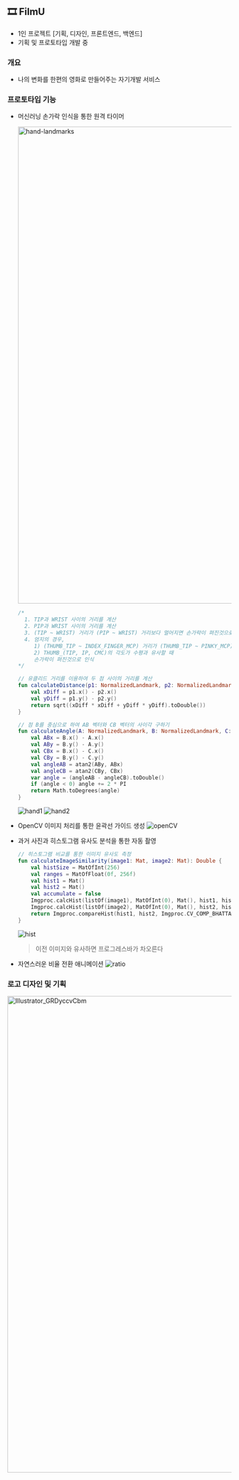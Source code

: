## 🎞 FilmU

* 1인 프로젝트 [기획, 디자인, 프론트엔드, 백엔드]
* 기획 및 프로토타입 개발 중

### 개요
* 나의 변화를 한편의 영화로 만들어주는 자기개발 서비스

### 프로토타입 기능
* 머신러닝 손가락 인식을 통한 원격 타이머
  
  <img width="1073" alt="hand-landmarks" src="https://github.com/junyong008/FilmU/assets/69251013/b2dfc5fd-e198-4cd8-86e9-16578c66fc61">

  ```kotlin
  /*
    1. TIP과 WRIST 사이의 거리를 계산
    2. PIP과 WRIST 사이의 거리를 계산
    3. (TIP ~ WRIST) 거리가 (PIP ~ WRIST) 거리보다 멀어지면 손가락이 펴진것으로 인식
    4. 엄지의 경우,
       1) (THUMB_TIP ~ INDEX_FINGER_MCP) 거리가 (THUMB_TIP ~ PINKY_MCP) 거리보다 짧고
       2) THUMB_(TIP, IP, CMC)의 각도가 수평과 유사할 때
       손가락이 펴진것으로 인식
  */
  
  // 유클리드 거리를 이용하여 두 점 사이의 거리를 계산
  fun calculateDistance(p1: NormalizedLandmark, p2: NormalizedLandmark): Double {
      val xDiff = p1.x() - p2.x()
      val yDiff = p1.y() - p2.y()
      return sqrt((xDiff * xDiff + yDiff * yDiff).toDouble())
  }
  
  // 점 B를 중심으로 하여 AB 벡터와 CB 벡터의 사이각 구하기
  fun calculateAngle(A: NormalizedLandmark, B: NormalizedLandmark, C: NormalizedLandmark): Double {
      val ABx = B.x() - A.x()
      val ABy = B.y() - A.y()
      val CBx = B.x() - C.x()
      val CBy = B.y() - C.y()
      val angleAB = atan2(ABy, ABx)
      val angleCB = atan2(CBy, CBx)
      var angle = (angleAB - angleCB).toDouble()
      if (angle < 0) angle += 2 * PI
      return Math.toDegrees(angle)
  }
  ```
  ![hand1](https://github.com/junyong008/FilmU/assets/69251013/ab1ffb62-92db-45b4-882f-65f5738fe648)
  ![hand2](https://github.com/junyong008/FilmU/assets/69251013/3e73e14a-66b1-46c8-8b6a-1e4b1d3702b4)

* OpenCV 이미지 처리를 통한 윤곽선 가이드 생성
  ![openCV](https://github.com/junyong008/FilmU/assets/69251013/c127b1df-23f0-44ba-abe8-9e35b60959ea)

* 과거 사진과 히스토그램 유사도 분석을 통한 자동 촬영
  ```kotlin
  // 히스토그램 비교를 통한 이미지 유사도 측정
  fun calculateImageSimilarity(image1: Mat, image2: Mat): Double {
      val histSize = MatOfInt(256)
      val ranges = MatOfFloat(0f, 256f)
      val hist1 = Mat()
      val hist2 = Mat()
      val accumulate = false
      Imgproc.calcHist(listOf(image1), MatOfInt(0), Mat(), hist1, histSize, ranges, accumulate)
      Imgproc.calcHist(listOf(image2), MatOfInt(0), Mat(), hist2, histSize, ranges, accumulate)
      return Imgproc.compareHist(hist1, hist2, Imgproc.CV_COMP_BHATTACHARYYA)
  }
  ```
  ![hist](https://github.com/junyong008/FilmU/assets/69251013/991bb46e-d43c-4783-ab33-1e2cc7e11820)
  > 이전 이미지와 유사하면 프로그레스바가 차오른다

* 자연스러운 비율 전환 애니메이션
  ![ratio](https://github.com/junyong008/FilmU/assets/69251013/d4fe5977-a3bd-414e-8dde-5a95057c2a7e)


### 로고 디자인 및 기획
<img width="1072" alt="Illustrator_GRDyccvCbm" src="https://github.com/junyong008/FilmU/assets/69251013/b143fc83-7f93-479f-8217-80eb1baf4aeb">
